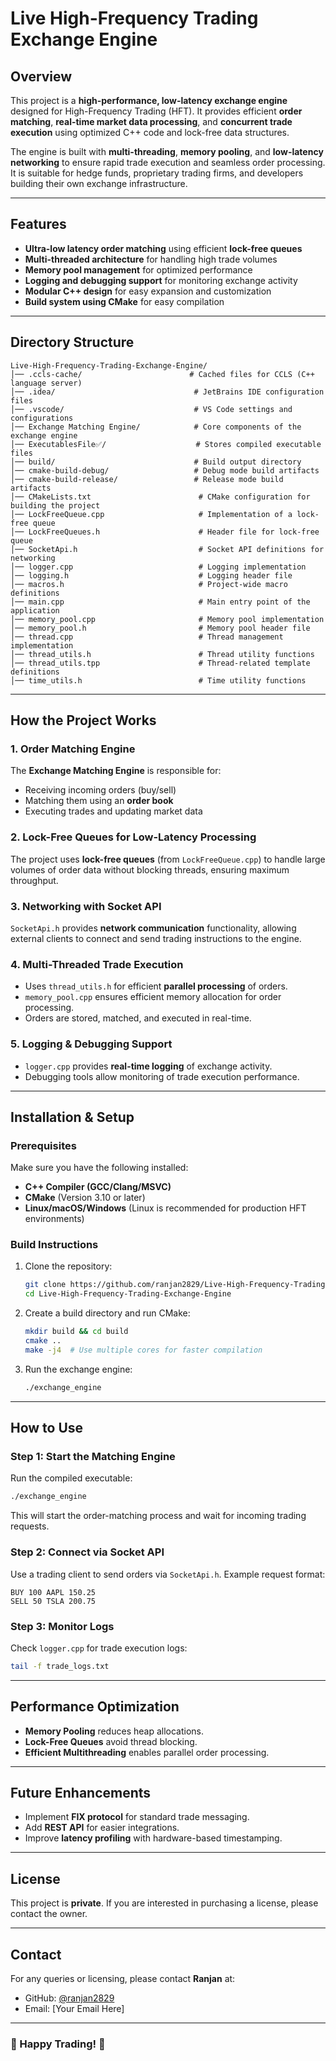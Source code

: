 # Live High-Frequency Trading Exchange Engine

## Overview
This project is a **high-performance, low-latency exchange engine** designed for High-Frequency Trading (HFT). It provides efficient **order matching**, **real-time market data processing**, and **concurrent trade execution** using optimized C++ code and lock-free data structures.

The engine is built with **multi-threading**, **memory pooling**, and **low-latency networking** to ensure rapid trade execution and seamless order processing. It is suitable for hedge funds, proprietary trading firms, and developers building their own exchange infrastructure.

---

## Features
- **Ultra-low latency order matching** using efficient **lock-free queues**
- **Multi-threaded architecture** for handling high trade volumes
- **Memory pool management** for optimized performance
- **Logging and debugging support** for monitoring exchange activity
- **Modular C++ design** for easy expansion and customization
- **Build system using CMake** for easy compilation

---

## Directory Structure
```
Live-High-Frequency-Trading-Exchange-Engine/  
│── .ccls-cache/                        # Cached files for CCLS (C++ language server)  
│── .idea/                               # JetBrains IDE configuration files  
│── .vscode/                             # VS Code settings and configurations  
│── Exchange Matching Engine/            # Core components of the exchange engine  
│── ExecutablesFile✅/                    # Stores compiled executable files  
│── build/                               # Build output directory  
│── cmake-build-debug/                   # Debug mode build artifacts  
│── cmake-build-release/                 # Release mode build artifacts  
│── CMakeLists.txt                        # CMake configuration for building the project  
│── LockFreeQueue.cpp                     # Implementation of a lock-free queue  
│── LockFreeQueues.h                      # Header file for lock-free queue  
│── SocketApi.h                           # Socket API definitions for networking  
│── logger.cpp                            # Logging implementation  
│── logging.h                             # Logging header file  
│── macros.h                              # Project-wide macro definitions  
│── main.cpp                              # Main entry point of the application  
│── memory_pool.cpp                       # Memory pool implementation  
│── memory_pool.h                         # Memory pool header file  
│── thread.cpp                            # Thread management implementation  
│── thread_utils.h                        # Thread utility functions  
│── thread_utils.tpp                      # Thread-related template definitions  
│── time_utils.h                          # Time utility functions  
```

---

## How the Project Works
### 1. **Order Matching Engine**
The **Exchange Matching Engine** is responsible for:
- Receiving incoming orders (buy/sell)
- Matching them using an **order book**
- Executing trades and updating market data

### 2. **Lock-Free Queues for Low-Latency Processing**
The project uses **lock-free queues** (from `LockFreeQueue.cpp`) to handle large volumes of order data without blocking threads, ensuring maximum throughput.

### 3. **Networking with Socket API**
`SocketApi.h` provides **network communication** functionality, allowing external clients to connect and send trading instructions to the engine.

### 4. **Multi-Threaded Trade Execution**
- Uses `thread_utils.h` for efficient **parallel processing** of orders.
- `memory_pool.cpp` ensures efficient memory allocation for order processing.
- Orders are stored, matched, and executed in real-time.

### 5. **Logging & Debugging Support**
- `logger.cpp` provides **real-time logging** of exchange activity.
- Debugging tools allow monitoring of trade execution performance.

---

## Installation & Setup
### **Prerequisites**
Make sure you have the following installed:
- **C++ Compiler (GCC/Clang/MSVC)**
- **CMake** (Version 3.10 or later)
- **Linux/macOS/Windows** (Linux is recommended for production HFT environments)

### **Build Instructions**
1. Clone the repository:
   ```sh
   git clone https://github.com/ranjan2829/Live-High-Frequency-Trading-Exchange-Engine.git
   cd Live-High-Frequency-Trading-Exchange-Engine
   ```
2. Create a build directory and run CMake:
   ```sh
   mkdir build && cd build
   cmake ..
   make -j4  # Use multiple cores for faster compilation
   ```
3. Run the exchange engine:
   ```sh
   ./exchange_engine
   ```

---

## How to Use
### **Step 1: Start the Matching Engine**
Run the compiled executable:
```sh
./exchange_engine
```
This will start the order-matching process and wait for incoming trading requests.

### **Step 2: Connect via Socket API**
Use a trading client to send orders via `SocketApi.h`. Example request format:
```
BUY 100 AAPL 150.25  
SELL 50 TSLA 200.75  
```

### **Step 3: Monitor Logs**
Check `logger.cpp` for trade execution logs:
```sh
tail -f trade_logs.txt
```

---

## Performance Optimization
- **Memory Pooling** reduces heap allocations.
- **Lock-Free Queues** avoid thread blocking.
- **Efficient Multithreading** enables parallel order processing.

---

## Future Enhancements
- Implement **FIX protocol** for standard trade messaging.
- Add **REST API** for easier integrations.
- Improve **latency profiling** with hardware-based timestamping.

---

## License
This project is **private**. If you are interested in purchasing a license, please contact the owner.

---

## Contact
For any queries or licensing, please contact **Ranjan** at:
- GitHub: [@ranjan2829](https://github.com/ranjan2829)
- Email: [Your Email Here]

---

### 🚀 Happy Trading! 🚀

